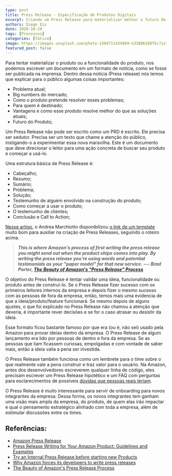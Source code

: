 ```yaml
---
type: post
title: Press Release - Especificação de Produtos Digitais
excerpt: Criando um Press Release para materializar melhor o futuro do seu produto
authors: Diego Eis
date: 2020-10-29
tags: [Processos]
categories: [Tático]
image: https://images.unsplash.com/photo-1504711434969-e33886168f5c?ixlib=rb-1.2.1&ixid=eyJhcHBfaWQiOjEyMDd9&auto=format&fit=crop&w=2850&q=80
featured_post: false
---
```


Para tentar materializar o produto ou a funcionalidade do produto, nos podemos escrever um documento em um formato de notícia, como se fosse ser publicada na imprensa. Dentro dessa notícia (Press release) nós temos que explicar para o público algumas coisas importantes:

- Problema atual;
- Big numbers do mercado;
- Como o produto pretende resolver esses problemas;
- Para quem é destinado;
- Vantagens e como esse produto resolve melhor do que as soluções atuais;
- Futuro do Produto;

Um Press Release não pode ser escrito como um PRD é escrito. Ele precisa ser sedutor. Precisa ser um texto que chame a atenção do público, instigando-o a experimentar essa nova maravilha. Este é um documento que deve direcionar o leitor para uma ação concreta de buscar seu produto e
começar a usá-lo.

Uma estrutura básica de Press Release é:

- Cabeçalho;
- Resumo;
- Sumário;
- Problema;
- Solução;
- Testemunho de alguém envolvido na construção do produto;
- Como começar a usar o produto;
- O testemunho de clientes;
- Conclusão e Call to Action;


[Nesse artigo](https://medium.com/@IndianaStyle/amazon-press-release-how-to-55d61188ecdd), o Andrea Marchiotto disponibilizou [o link de um template](https://drive.google.com/file/d/1JfLBSx1ISR2X8qHMZzoGl0ORU4dy-kIx/view) muito bom para auxiliar na criação de Press Releases, seguindo o roteiro acima.

> ***This is where Amazon\'s process of first writing the press release
> you might send out when the product ships comes into play. By writing
> the press release you\'re using words and potential testimonials as
> your \"paper model\" for that new service. --- Brad Porter, [The
> Beauty of Amazon\'s \"Press Release\"
> Process](https://www.linkedin.com/pulse/beauty-amazons-press-release-process-brad-porter/)***


O objetivo do Press Release é tentar validar uma ideia, funcionalidade ou produto antes de construí-lo. Se o Press Release fizer sucesso com os primeiros leitores internos da empresa e depois fizer o mesmo sucesso com as pessoas de fora da empresa, então, temos mais uma evidencia de que a ideia/produto/feature funcionará. Se mesmo depois de alguns ajustes, o que foi explicado no Press Release não chamou a atenção que deveria, é importante rever decisões e se for o caso atrasar ou desistir da ideia. 

Esse formato ficou bastante famoso por que era (ou é, não sei) usado pela Amazon para provar ideias dentro da empresa. O Press Release de algum lançamento era lido por pessoas de dentro e fora da empresa. Se as pessoas que liam ficassem curiosas, empolgadas e com vontade de saber mais, então a ideia valia a pena ser investida.

O Press Release também funciona como um lembrete para o time sobre o que realmente vale a pena construir e traz valor para o usuário. Na Amazon, antes dos desenvolvedores escreverem qualquer linha de código, eles precisam escrever um Press Release hipotético e um FAQ com perguntas para esclarecimentos de possíveis [dúvidas que pessoas reais teriam](https://www.businessinsider.com/heres-the-surprising-way-amazon-decides-what-new-enterprise-products-to-work-on-next-2015-3).

O Press Release é muito interessante para servir de onboarding para novos integrantes da empresa. Dessa forma, os novos integrantes tem ganham uma visão mais ampla da empresa, do produto, de quem elas irão impactar e qual o pensamento estratégico alinhado com toda a empresa,
além de estimular discussões entre os times.

Referências:
-----------
- [Amazon Press Release](https://medium.com/@IndianaStyle/amazon-press-release-how-to-55d61188ecdd)
- [Press Release Writing for Your Amazon Product: Guidelines and Examples](https://pressreleasejet.com/article/amazon-product-press-release-pr-samples/)
- [Try an Internal Press Release before starting new Products](https://medium.com/bluesoft-labs/try-an-internal-press-release-before-starting-new-products-867703682934)
- [Why Amazon forces its developers to write press releases](https://www.businessinsider.com/heres-the-surprising-way-amazon-decides-what-new-enterprise-products-to-work-on-next-2015-3)
- [The Beauty of Amazon's Press Release Process](https://www.linkedin.com/pulse/beauty-amazons-press-release-process-brad-porter/)